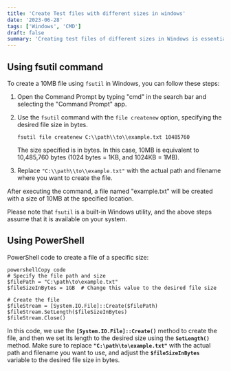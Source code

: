 ```yaml
---
title: 'Create Test files with different sizes in windows'
date: '2023-06-28'
tags: ['Windows', 'CMD']
draft: false
summary: 'Creating test files of different sizes in Windows is essential for various purposes, such as testing storage devices or evaluating application performance. This blog post guides you through simple techniques to generate test files of specific sizes using built-in Windows tools, ensuring efficient testing and analysis without relying on third-party software.'
---
```


## Using fsutil command

To create a 10MB file using `fsutil` in Windows, you can follow these steps:

1. Open the Command Prompt by typing "cmd" in the search bar and selecting the "Command Prompt" app.
2. Use the `fsutil` command with the `file createnew` option, specifying the desired file size in bytes.

   ```
   fsutil file createnew C:\\path\\to\\example.txt 10485760

   ```

   The size specified is in bytes. In this case, 10MB is equivalent to 10,485,760 bytes (1024 bytes = 1KB, and 1024KB = 1MB).

3. Replace `"C:\\path\\to\\example.txt"` with the actual path and filename where you want to create the file.

After executing the command, a file named "example.txt" will be created with a size of 10MB at the specified location.

Please note that `fsutil` is a built-in Windows utility, and the above steps assume that it is available on your system.

## Using PowerShell

PowerShell code to create a file of a specific size:

```
powershellCopy code
# Specify the file path and size
$filePath = "C:\path\to\example.txt"
$fileSizeInBytes = 1GB  # Change this value to the desired file size

# Create the file
$fileStream = [System.IO.File]::Create($filePath)
$fileStream.SetLength($fileSizeInBytes)
$fileStream.Close()

```

In this code, we use the **`[System.IO.File]::Create()`** method to create the file, and then we set its length to the desired size using the **`SetLength()`** method. Make sure to replace **`"C:\path\to\example.txt"`** with the actual path and filename you want to use, and adjust the **`$fileSizeInBytes`** variable to the desired file size in bytes.
